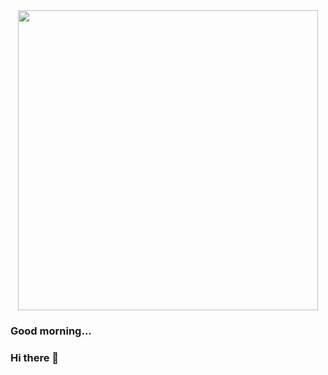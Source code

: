 <div id = "header" align="center">
    <img src="https://media.giphy.com/media/wypKXPQggwaCA/giphy.gif" width="480", height = "480"/> 
</div>

### Good morning...


### Hi there 👋

<!--
**roBertus31/roBertus31** is a ✨ _special_ ✨ repository because its `README.md` (this file) appears on your GitHub profile.

Here are some ideas to get you started:

- 🔭 I’m currently working on ...
- 🌱 I’m currently learning ...
- 👯 I’m looking to collaborate on ...
- 🤔 I’m looking for help with ...
- 💬 Ask me about ...
- 📫 How to reach me: ...
- 😄 Pronouns: ...
- ⚡ Fun fact: ...
-->
